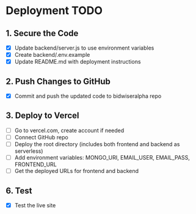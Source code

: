  # Deployment TODO

## 1. Secure the Code
- [x] Update backend/server.js to use environment variables
- [x] Create backend/.env.example
- [x] Update README.md with deployment instructions

## 2. Push Changes to GitHub
- [x] Commit and push the updated code to bidwiseralpha repo

## 3. Deploy to Vercel
- [ ] Go to vercel.com, create account if needed
- [ ] Connect GitHub repo
- [ ] Deploy the root directory (includes both frontend and backend as serverless)
- [ ] Add environment variables: MONGO_URI, EMAIL_USER, EMAIL_PASS, FRONTEND_URL
- [ ] Get the deployed URLs for frontend and backend

## 6. Test
- [x] Test the live site
